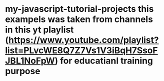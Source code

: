# my-javascript-tutorial-projects this exampels was taken from channels in this yt playlist (https://www.youtube.com/playlist?list=PLvcWE8Q7Z7Vs1V3iBqH7SsoFJBL1NoFpW) for educatianl training purpose
